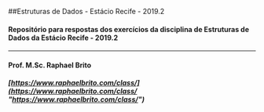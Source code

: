##Estruturas de Dados - Estácio Recife - 2019.2
 
#### Repositório para respostas dos exercícios da disciplina de Estruturas de Dados da Estácio Recife - 2019.2

------------


####  Prof. M.Sc. Raphael Brito
##### [https://www.raphaelbrito.com/class/](https://www.raphaelbrito.com/class/ "https://www.raphaelbrito.com/class/")
